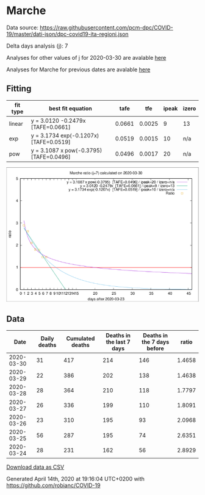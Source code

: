 # Marche

Data source: https://raw.githubusercontent.com/pcm-dpc/COVID-19/master/dati-json/dpc-covid19-ita-regioni.json

Delta days analysis (j): 7

Analyses for other values of j for 2020-03-30 are avalable [here](../2020-03-30/README.md)

Analyses for Marche for previous dates are avalable [here](../README.md)

## Fitting 
|fit type|best fit equation|tafe|tfe|ipeak|izero|
|-------|-----|--------|------|---|---|
|linear|y = 3.0120 -0.2479x  [TAFE=0.0661]|0.0661|0.0025|9|13|
|exp|y = 3.1734 exp(-0.1207x)  [TAFE=0.0519]|0.0519|0.0015|10|n/a|
|pow|y = 3.1087 x pow(-0.3795)  [TAFE=0.0496]|0.0496|0.0017|20|n/a|

![Plot](COVID-19_marche_j7_2020-03-30.png)

## Data
|Date|Daily deaths|Cumulated deaths|Deaths in the last 7 days|Deaths in the 7 days before|ratio|
|----|----------|-----------|-------|--------------------|-----|
|2020-03-30|31|417|214|146|1.4658|
|2020-03-29|22|386|202|138|1.4638|
|2020-03-28|28|364|210|118|1.7797|
|2020-03-27|26|336|199|110|1.8091|
|2020-03-26|23|310|195|93|2.0968|
|2020-03-25|56|287|195|74|2.6351|
|2020-03-24|28|231|162|56|2.8929|

[Download data as CSV](COVID-19_marche_j7_2020-03-30.csv)

Generated April 14th, 2020 at 19:16:04 UTC+0200 with https://github.com/robianc/COVID-19
